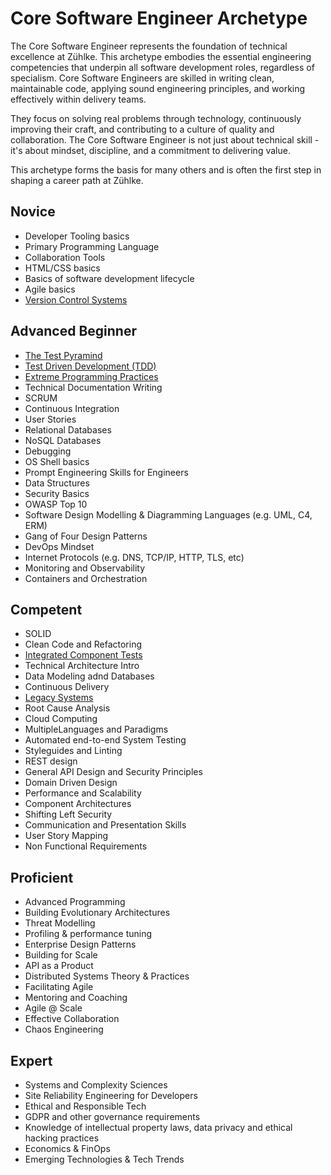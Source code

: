 # Core Software Engineer Archetype

The Core Software Engineer represents the foundation of technical excellence at Zühlke.
This archetype embodies the essential engineering competencies that underpin all software development roles, regardless of specialism. 
Core Software Engineers are skilled in writing clean, maintainable code, applying sound engineering principles, and working effectively within delivery teams.

They focus on solving real problems through technology, continuously improving their craft, and contributing to a culture of quality and collaboration.
The Core Software Engineer is not just about technical skill - it's about mindset, discipline, and a commitment to delivering value.

This archetype forms the basis for many others and is often the first step in shaping a career path at Zühlke.

## Novice

* Developer Tooling basics
* Primary Programming Language
* Collaboration Tools
* HTML/CSS basics
* Basics of software development lifecycle
* Agile basics
* [Version Control Systems](../topics/version-control-systems.md)

## Advanced Beginner

* [The Test Pyramind](../topics/the-test-pyramid.md)
* [Test Driven Development (TDD)](../topics/test-driven-development.md)
* [Extreme Programming Practices](../topics/extreme-programming-practices.md)
* Technical Documentation Writing
* SCRUM
* Continuous Integration
* User Stories
* Relational Databases
* NoSQL Databases
* Debugging
* OS Shell basics
* Prompt Engineering Skills for Engineers
* Data Structures
* Security Basics
* OWASP Top 10
* Software Design Modelling & Diagramming Languages (e.g. UML, C4, ERM)
* Gang of Four Design Patterns
* DevOps Mindset
* Internet Protocols (e.g. DNS, TCP/IP, HTTP, TLS, etc)
* Monitoring and Observability
* Containers and Orchestration

## Competent

* SOLID
* Clean Code and Refactoring
* [Integrated Component Tests](../topics/integrated-component-tests.md)
* Technical Architecture Intro
* Data Modeling adnd Databases
* Continuous Delivery
* [Legacy Systems](../topics/legacy-systems.md)
* Root Cause Analysis
* Cloud Computing
* MultipleLanguages and Paradigms
* Automated end-to-end System Testing
* Styleguides and Linting
* REST design
* General API Design and Security Principles
* Domain Driven Design
* Performance and Scalability
* Component Architectures
* Shifting Left Security
* Communication and Presentation Skills
* User Story Mapping
* Non Functional Requirements

## Proficient

* Advanced Programming
* Building Evolutionary Architectures
* Threat Modelling
* Profiling & performance tuning
* Enterprise Design Patterns
* Building for Scale
* API as a Product
* Distributed Systems Theory & Practices
* Facilitating Agile
* Mentoring and Coaching
* Agile @ Scale
* Effective Collaboration
* Chaos Engineering

## Expert

* Systems and Complexity Sciences
* Site Reliability Engineering for Developers
* Ethical and Responsible Tech
* GDPR and other governance requirements
* Knowledge of intellectual property laws, data privacy and ethical hacking practices
* Economics & FinOps
* Emerging Technologies & Tech Trends